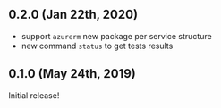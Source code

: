 ## 0.2.0 (Jan 22th, 2020)

* support `azurerm` new package per service structure
* new command `status` to get tests results

## 0.1.0 (May 24th, 2019)

Initial release!
